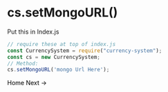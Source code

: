 # cs.setMongoURL()
Put this in Index.js
```js
// require these at top of index.js
const CurrencySystem = require("currency-system");
const cs = new CurrencySystem;
// Method:
cs.setMongoURL('mongo Url Here');
```

<a href="https://bintelligent.github.io/currency-system/examples/" class="button">Home</a>
<a href="https://bintelligent.github.io/currency-system/examples/setDefaultWalletAmount" class="button">Next -></a> <br><br><br>
<style>
.button {
    -webkit-appearance: button;
    -moz-appearance: button;
    appearance: button;
    text-align: center;
    text-decoration: none;
    color: initial;
}
 </style>
